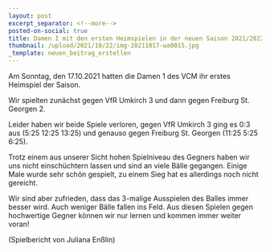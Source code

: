 ```yaml
---
layout: post
excerpt_separator: <!--more-->
posted-on-social: true
title: Damen I mit den ersten Heimspielen in der neuen Saison 2021/2022
thumbnail: /upload/2021/10/22/img-20211017-wa0015.jpg
_template: neuen_beitrag_erstellen
---
```


Am Sonntag, den 17.10.2021 hatten die Damen 1 des VCM ihr erstes Heimspiel der Saison.

Wir spielten zunächst gegen VfR Umkirch 3 und dann gegen Freiburg St. Georgen 2.

Leider haben wir beide Spiele verloren, gegen VfR Umkirch 3 ging es 0:3 aus (5:25 12:25 13:25) und genauso gegen Freiburg St. Georgen (11:25 5:25 6:25).

Trotz einem aus unserer Sicht hohen Spielniveau des Gegners haben wir uns nicht einschüchtern lassen und sind an viele Bälle gegangen. Einige Male wurde sehr schön gespielt, zu einem Sieg hat es allerdings noch nicht gereicht.

Wir sind aber zufrieden, dass das 3-malige Ausspielen des Balles immer besser wird. Auch weniger Bälle fallen ins Feld. Aus diesen Spielen gegen hochwertige Gegner können wir nur lernen und kommen immer weiter voran!

(Spielbericht von Juliana Enßlin)
